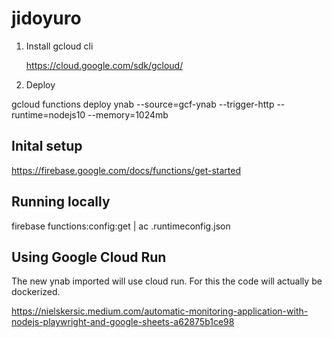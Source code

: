 
# jidoyuro

1. Install gcloud cli

   https://cloud.google.com/sdk/gcloud/

2) Deploy

gcloud functions deploy ynab --source=gcf-ynab --trigger-http --runtime=nodejs10 --memory=1024mb

## Inital setup

https://firebase.google.com/docs/functions/get-started


## Running locally

firebase functions:config:get | ac .runtimeconfig.json



## Using Google Cloud Run

The new ynab imported will use cloud run. For this the code will actually be dockerized.

https://nielskersic.medium.com/automatic-monitoring-application-with-nodejs-playwright-and-google-sheets-a62875b1ce98
